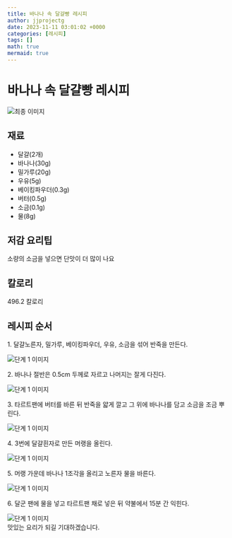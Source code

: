 ```yaml
---
title: 바나나 속 달걀빵 레시피
author: jjprojectg
date: 2023-11-11 03:01:02 +0000
categories: [레시피]
tags: []
math: true
mermaid: true
---
```

<meta name="og:type" content="website"/>
<meta charset="UTF-8"/>
<div class="header">
  <h1>바나나 속 달걀빵 레시피</h1>
</div>

<div class="container my-4">
  <div class="row">
    <div class="col-12 col-md-6">
      <div class="recipe-image">
        <img src="http://www.foodsafetykorea.go.kr/uploadimg/cook/10_01094_2.png" class="step-image" alt="최종 이미지"/>
      </div>
    </div>
    <div class="col-12 col-md-6">
      <div class="ingredients">
        <h2>재료</h2>
        <ul class="card">
          <li> 달걀(2개) </li>
          <li>  바나나(30g) </li>
          <li>  밀가루(20g) </li>
          <li> 우유(5g) </li>
          <li>  베이킹파우더(0.3g) </li>
          <li> 버터(0.5g) </li>
          <li>  소금(0.1g) </li>
          <li>  물(8g) </li>
</ul>
      </div>
    </div>
    <div class="col-12 col-md-6">
      <div class="ingredients">
        <h2>저감 요리팁</h2>
        <div class="card"> 
          <p>
            소량의 소금을 넣으면 단맛이 더 많이 나요
          </p>
        </div>
      </div>
      <div class="ingredients">
        <h2>칼로리</h2>
        <div class="card"> 
          <p>
            496.2 칼로리
          </p>
        </div>
      </div>
    </div>
  </div>

  <h2 class="my-4">레시피 순서</h2>
  <div class="card recipe-card">
    <div class="card-body recipe-step">
      <p class="card-text step-description">1. 달걀노른자, 밀가루,
베이킹파우더, 우유, 소금을 섞어
반죽을 만든다.</p>
      <img src="http://www.foodsafetykorea.go.kr/uploadimg/cook/20_01094_1.JPG" alt="단계 1 이미지" class="step-image"/>
    </div>
  </div>
  <div class="card recipe-card">
    <div class="card-body recipe-step">
      <p class="card-text step-description">2. 바나나 절반은 0.5cm 두께로
자르고 나머지는 잘게 다진다.</p>
      <img src="http://www.foodsafetykorea.go.kr/uploadimg/cook/20_01094_2.JPG" alt="단계 1 이미지" class="step-image"/>
    </div>
  </div>
  <div class="card recipe-card">
    <div class="card-body recipe-step">
      <p class="card-text step-description">3. 타르트팬에 버터를 바른 뒤
반죽을 얇게 깔고 그 위에
바나나를 담고 소금을 조금
뿌린다.</p>
      <img src="http://www.foodsafetykorea.go.kr/uploadimg/cook/20_01094_3.JPG" alt="단계 1 이미지" class="step-image"/>
    </div>
  </div>
  <div class="card recipe-card">
    <div class="card-body recipe-step">
      <p class="card-text step-description">4. 3번에 달걀흰자로 만든 머랭을
올린다.</p>
      <img src="http://www.foodsafetykorea.go.kr/uploadimg/cook/20_01094_4.JPG" alt="단계 1 이미지" class="step-image"/>
    </div>
  </div>
  <div class="card recipe-card">
    <div class="card-body recipe-step">
      <p class="card-text step-description">5. 머랭 가운데 바나나 1조각을
올리고 노른자 물을 바른다.</p>
      <img src="http://www.foodsafetykorea.go.kr/uploadimg/cook/20_01094_5.JPG" alt="단계 1 이미지" class="step-image"/>
    </div>
  </div>
  <div class="card recipe-card">
    <div class="card-body recipe-step">
      <p class="card-text step-description">6. 달군 팬에 물을 넣고 타르트팬
채로 넣은 뒤 약불에서 15분 간
익힌다.</p>
      <img src="http://www.foodsafetykorea.go.kr/uploadimg/cook/20_01094_6.JPG" alt="단계 1 이미지" class="step-image"/>
    </div>
  </div>

</div>
맛있는 요리가 되길 기대하겠습니다.
